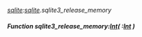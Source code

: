 _[sqlite](../../modules/sqlite/sqlite-module.md):[sqlite](../../modules/sqlite/sqlite-module.md).sqlite3\_release\_memory_
##### Function sqlite3\_release\_memory:[Int](../../modules/wonkey/wonkey-types-int.md)( :[Int](../../modules/wonkey/wonkey-types-int.md) )
